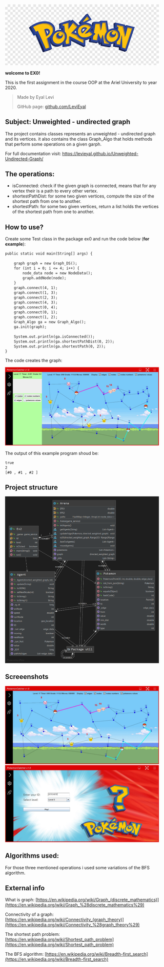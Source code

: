 ![enter image description here](https://github.com/LeviEyal/OOP-EX2-Weighted-directed-graph/blob/master/screenshots/pokemon-logo.png)

**wolcome to EX0!**

This is the first assignment in the course OOP at the Ariel University to year 2020.

> Made by Eyal Levi
>
> GitHub page: [github.com/LeviEyal](github.com/LeviEyal)


## Subject: Unweighted - undirected graph

The project contains classes represents an  unweighted - undirected graph and its vertices. it also contains the class Graph_Algo that holds methods that perform some operations on a given garph.

For full documentation visit:
https://levieyal.github.io/Unweighted-Undirected-Graph/

## The operations:

 - isConnected: check if the given graph is connected, means that for any vertex their is a path to every other vertex.
 - shortestPathDist: for some two given vertices, compute the size of the shortest path from one to another.
- shortestPath: for some two given vertices, return a list holds the vertices of the shortest path from one to another.

## How to use?

 Create some Test class in the package ex0 and run the code below (**for example**):
 

    public static void main(String[] args) {  
  
	    graph graph = new Graph_DS();  
	    for (int i = 0; i <= 4; i++) {  
	        node_data node = new NodeData();  
	        graph.addNode(node);  
	    }  
	    graph.connect(4, 1);  
	    graph.connect(1, 3);  
	    graph.connect(2, 3);  
	    graph.connect(4, 3);  
	    graph.connect(0, 4);  
	    graph.connect(0, 1);  
	    graph.connect(1, 2);  
	    Graph_Algo ga = new Graph_Algo();  
	    ga.init(graph);  
  
	    System.out.println(ga.isConnected());  
	    System.out.println(ga.shortestPathDist(0, 2));  
	    System.out.println(ga.shortestPath(0, 2));  
    }
The code creates the graph:

![enter image description here](https://github.com/LeviEyal/OOP-EX2-Weighted-directed-graph/blob/master/screenshots/scr1.jpg)

The output of this example program shoud be:

    true
    2
    [#0 , #1 , #2 ]

## Project structure
![enter image description here](https://github.com/LeviEyal/OOP-EX2-Weighted-directed-graph/blob/master/screenshots/Package%20gameClient.png)

## Screeenshots
![enter image description here](https://github.com/LeviEyal/OOP-EX2-Weighted-directed-graph/blob/master/screenshots/scr2.jpg)
![enter image description here](https://github.com/LeviEyal/OOP-EX2-Weighted-directed-graph/blob/master/screenshots/scr3.jpg)

## Algorithms used:
For those three mentioned operations i used some variations of the BFS algorithm.

## External info
What is graph: [https://en.wikipedia.org/wiki/Graph_(discrete_mathematics)](https://en.wikipedia.org/wiki/Graph_%28discrete_mathematics%29)

Connectivity of a graph: [https://en.wikipedia.org/wiki/Connectivity_(graph_theory)](https://en.wikipedia.org/wiki/Connectivity_%28graph_theory%29)

The shortest path problem: [https://en.wikipedia.org/wiki/Shortest_path_problem](https://en.wikipedia.org/wiki/Shortest_path_problem)

The BFS algorithm: [https://en.wikipedia.org/wiki/Breadth-first_search](https://en.wikipedia.org/wiki/Breadth-first_search)
